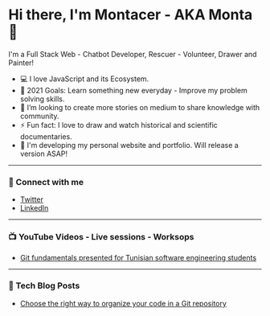 # Hi there, I'm Montacer - AKA Monta 👋

I'm a Full Stack Web - Chatbot Developer, Rescuer - Volunteer, Drawer and Painter!

- 💻 I love JavaScript and its Ecosystem.
- 🥅 2021 Goals: Learn something new everyday - Improve my problem solving skills.
- 👯 I’m looking to create more stories on medium to share knowledge with community.
- ⚡ Fun fact: I love to draw and watch historical and scientific documentaries.
- 🔭 I'm developing my personal website and portfolio. Will release a version ASAP!

---

### 💬 Connect with me

- [Twitter](https://twitter.com/montacerdk)
- [LinkedIn](https://www.linkedin.com/in/montacerdk/)

---

### 📺 YouTube Videos - Live sessions - Worksops

- [Git fundamentals presented for Tunisian software engineering students ](https://www.youtube.com/watch?v=p3NiagnWF4o)

---

### 📕 Tech Blog Posts

- [Choose the right way to organize your code in a Git repository](https://montacerdk.medium.com/choose-the-right-way-to-organize-your-code-in-a-git-repository-a900bf52e326)
